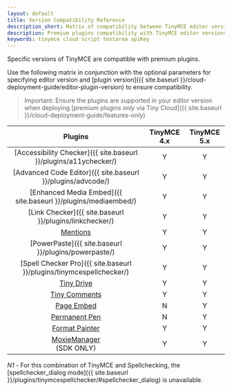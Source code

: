 ```yaml
---
layout: default
title: Version Compatibility Reference
description_short: Matrix of compatibility between TinyMCE editor versions and premium plugins.
description: Premium plugins compatibility with TinyMCE editor versions.
keywords: tinymce cloud script textarea apiKey
---
```


Specific versions of TinyMCE are compatible with premium plugins.

Use the following matrix in conjunction with the optional parameters for specifying editor version and [plugin version]({{ site.baseurl }}/cloud-deployment-guide/editor-plugin-version) to ensure compatibility.

> Important: Ensure the plugins are supported in your editor version when deploying [premium plugins *only* via Tiny Cloud]({{ site.baseurl }}/cloud-deployment-guide/features-only)

| **Plugins** | **TinyMCE 4.x** | **TinyMCE 5.x** |
| :-----: | :---------: | :---------: |
| [Accessibility Checker]({{ site.baseurl }}/plugins/a11ychecker/) | Y | Y |
| [Advanced Code Editor]({{ site.baseurl }}/plugins/advcode/) | Y | Y |
| [Enhanced Media Embed]({{ site.baseurl }}/plugins/mediaembed/) | Y | Y |
| [Link Checker]({{ site.baseurl }}/plugins/linkchecker/) | Y | Y |
| [Mentions]({{site.baseurl}}/plugins/mentions) | Y | Y |
| [PowerPaste]({{ site.baseurl }}/plugins/powerpaste/) | Y | Y |
| [Spell Checker Pro]({{ site.baseurl }}/plugins/tinymcespellchecker/) | Y | Y |
| [Tiny Drive]({{site.baseurl}}/plugins/drive) | Y | Y |
| [Tiny Comments]({{site.baseurl}}/plugins/comments) | Y | Y |
| [Page Embed]({{site.baseurl}}/plugins/pageembed) | N | Y |
| [Permanent Pen]({{site.baseurl}}/plugins/permanentpen) | N | Y |
| [Format Painter]({{site.baseurl}}/plugins/formatpainter) | Y | Y |
| [MoxieManager]({{site.baseurl}}/plugins/moxiemanager)<br/>(SDK ONLY) | Y | Y |

*N1* - For this combination of TinyMCE and Spellchecking, the [spellchecker_dialog mode]({{ site.baseurl }}/plugins/tinymcespellchecker/#spellchecker_dialog) is unavailable.
